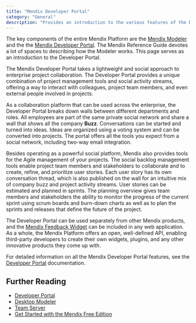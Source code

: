 ```yaml
---
title: "Mendix Developer Portal"
category: "General"
description: "Provides an introduction to the various features of the Developer Portal."
---
```


The key components of the entire Mendix Platform are the [Mendix Modeler](desktop-modeler) and the the [Mendix Developer Portal](https://sprintr.home.mendix.com/index.html). The Mendix Reference Guide devotes a lot of spaces to describing how the Modeler works. This page serves as an introduction to the Developer Portal.

The Mendix Developer Portal takes a lightweight and social approach to enterprise project collaboration. The Developer Portal provides a unique combination of project management tools and social activity streams, offering a way to interact with colleagues, project team members, and even external people involved in projects.

As a collaboration platform that can be used across the enterprise, the Developer Portal breaks down walls between different departments and roles. All employees are part of the same private social network and share a wall that shows all the company **Buzz**. Conversations can be started and turned into ideas. Ideas are organized using a voting system and can be converted into projects. The portal offers all the tools you expect from a social network, including two-way email integration. 

Besides operating as a powerful social platform, Mendix also provides tools for the Agile management of your projects. The social backlog management tools enable project team members and stakeholders to collaborate and to create, refine, and prioritize user stories. Each user story has its own conversation thread, which is also published on the wall for an intuitive mix of company buzz and project activity streams. User stories can be estimated and planned in sprints. The planning overview gives team members and stakeholders the ability to monitor the progress of the current sprint using scrum boards and burn-down charts as well as to plan the sprints and releases that define the future of the project.

The Developer Portal can be used separately from other Mendix products, and the [Mendix Feedback Widget](/developerportal/howto/gathering-user-feedback) can be included in any web application. As a whole, the Mendix Platform offers an open, well-defined API, enabling third-party developers to create their own widgets, plugins, and any other innovative products they come up with.

For detailed information on all the Mendix Developer Portal features, see the [Developer Portal](/developerportal) documentation.

## Further Reading

* [Developer Portal](/developerportal)
* [Desktop Modeler](desktop-modeler)
* [Team Server](team-server)
* [Get Started with the Mendix Free Edition](https://www.mendix.com/try-now/?utm_source=documentation&utm_medium=community&utm_campaign=signup)
